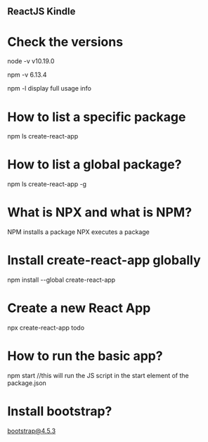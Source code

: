 ReactJS Kindle
--------------

# Check the versions
node -v
v10.19.0


npm -v
6.13.4

npm -l
display full usage info

# How to list a specific package
npm ls create-react-app

# How to list a global package?
npm ls create-react-app -g

# What is NPX and what is NPM?
NPM installs a package
NPX executes a package


# Install create-react-app globally
npm install --global create-react-app

# Create a new React App
npx create-react-app todo

# How to run the basic app?
npm start 
//this will run the JS script in the start element of the package.json

# Install bootstrap?
bootstrap@4.5.3


